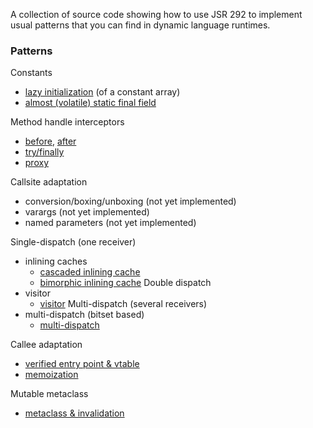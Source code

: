 A collection of source code showing how to use JSR 292 to implement usual patterns that you can find in dynamic language runtimes.

### Patterns ###
Constants
  * [lazy initialization](http://code.google.com/p/jsr292-cookbook/source/browse/trunk/lazy-init/src/jsr292/cookbook/lazyinit/RT.java) (of a constant array)
  * [almost (volatile) static final field](https://code.google.com/p/jsr292-cookbook/source/browse/trunk/almost-final/src/jsr292/cookbook/almostfinal/)

Method handle interceptors
  * [before](http://code.google.com/p/jsr292-cookbook/source/browse/trunk/interceptors/src/jsr292/cookbook/interceptors/Interceptors.java#10), [after](http://code.google.com/p/jsr292-cookbook/source/browse/trunk/interceptors/src/jsr292/cookbook/interceptors/Interceptors.java#32)
  * [try/finally](http://code.google.com/p/jsr292-cookbook/source/browse/trunk/interceptors/src/jsr292/cookbook/interceptors/Interceptors.java#68)
  * [proxy](https://code.google.com/p/jsr292-cookbook/source/browse/trunk/proxy/src/jsr292/cookbook/proxy/Proxy.java)

Callsite adaptation
  * conversion/boxing/unboxing (not yet implemented)
  * varargs (not yet implemented)
  * named parameters (not yet implemented)

Single-dispatch (one receiver)
  * inlining caches
    * [cascaded inlining cache](http://code.google.com/p/jsr292-cookbook/source/browse/trunk/inlining-cache/src/jsr292/cookbook/icache/RT.java)
    * [bimorphic inlining cache](http://code.google.com/p/jsr292-cookbook/source/browse/trunk/bimorphic-cache/src/jsr292/cookbook/bicache/RT.java)
Double dispatch
  * visitor
    * [visitor](http://code.google.com/p/jsr292-cookbook/source/browse/trunk/visitor/src/jsr292/cookbook/visitor/RT.java)
Multi-dispatch (several receivers)
  * multi-dispatch (bitset based)
    * [multi-dispatch](http://code.google.com/p/jsr292-cookbook/source/browse/trunk/multi-dispatch/src/jsr292/cookbook/mdispatch/RT.java)

Callee adaptation
  * [verified entry point & vtable](VerfiedEntryPoint.md)
  * [memoization](http://code.google.com/p/jsr292-cookbook/source/browse/trunk/memoize/src/jsr292/cookbook/memoize/RT.java)

Mutable metaclass
  * [metaclass & invalidation](http://code.google.com/p/jsr292-cookbook/source/browse/trunk/metaclass/src/jsr292/cookbook/metaclass/RT.java)





